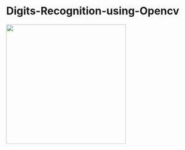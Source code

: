 # Digits-Recognition-using-Opencv
<img src="https://github.com/ashish1sasmal/Digits-Recognition-using-Opencv/blob/master/Results/result.png" width=320>
